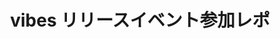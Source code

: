 ---
slug: 'freee-vibes-release-event'
title: 'vibes リリースイベント参加レポ'
publishedAt: 2024/02/04
description: 'freee社で開催された vibes リリースイベントの参加レポです'
image:
    url: 'https://docs.astro.build/assets/full-logo-light.png'
    alt: 'Astroのロゴ。'
tags: ['design system']
---